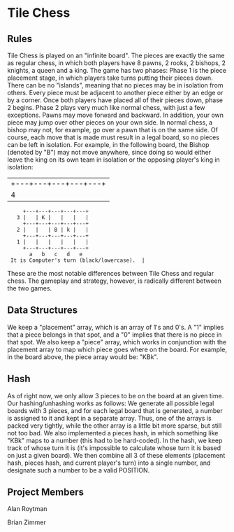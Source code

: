 Tile Chess
==========

Rules
-----

Tile Chess is played on an "infinite board". The pieces are exactly the same as regular chess, in which both players have 8 pawns, 2 rooks, 2 bishops, 2 knights, a queen and a king. The game has two phases: Phase 1 is the piece placement stage, in which players take turns putting their pieces down. There can be no "islands", meaning that no pieces may be in isolation from others. Every piece must be adjacent to another piece either by an edge or by a corner. Once both players have placed all of their pieces down, phase 2 begins. Phase 2 plays very much like normal chess, with just a few exceptions. Pawns may move forward and backward. In addition, your own piece may jump over other pieces on your own side. In normal chess, a bishop may not, for example, go over a pawn that is on the same side. Of course, each move that is made must result in a legal board, so no pieces can be left in isolation. For example, in the following board, the Bishop (denoted by "B") may not move anywhere, since doing so would either leave the king on its own team in isolation or the opposing player's king in isolation:

|                                              |
|----------------------------------------------|
|     +---+---+---+---+---+                    
       4 |   |   |   |   |   |                 
         +---+---+---+---+---+                 
       3 |   | K |   |   |   |                 
         +---+---+---+---+---+                 
       2 |   |   | B | k |   |                 
         +---+---+---+---+---+                 
       1 |   |   |   |   |   |                 
         +---+---+---+---+---+                 
           a   b   c   d   e                   
     It is Computer's turn (black/lowercase).  |

These are the most notable differences between Tile Chess and regular chess. The gameplay and strategy, however, is radically different between the two games.

Data Structures
---------------

We keep a "placement" array, which is an array of 1's and 0's. A "1" implies that a piece belongs in that spot, and a "0" implies that there is no piece in that spot. We also keep a "piece" array, which works in conjunction with the placement array to map which piece goes where on the board. For example, in the board above, the piece array would be: "KBk".

Hash
----

As of right now, we only allow 3 pieces to be on the board at an given time. Our hashing/unhashing works as follows: We generate all possible legal boards with 3 pieces, and for each legal board that is generated, a number is assigned to it and kept in a separate array. Thus, one of the arrays is packed very tightly, while the other array is a little bit more sparse, but still not too bad. We also implemented a pieces hash, in which something like "KBk" maps to a number (this had to be hard-coded). In the hash, we keep track of whose turn it is (it's impossible to calculate whose turn it is based on just a given board). We then combine all 3 of these elements (placement hash, pieces hash, and current player's turn) into a single number, and designate such a number to be a valid POSITION.

Project Members
---------------

Alan Roytman

Brian Zimmer
